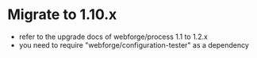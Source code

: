 # Migrate to 1.10.x

- refer to the upgrade docs of webforge/process 1.1 to 1.2.x
- you need to require "webforge/configuration-tester" as a dependency
